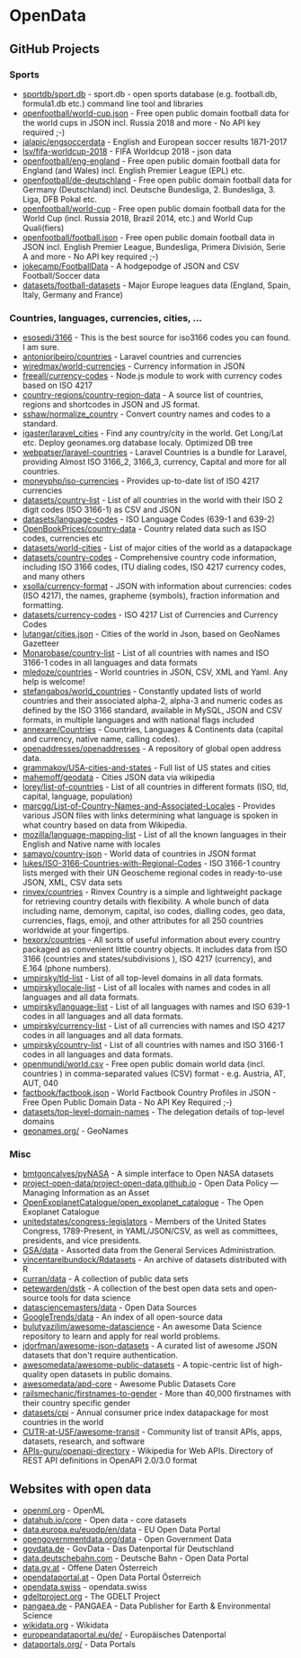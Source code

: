 # OpenData

## GitHub Projects

### Sports
* [sportdb/sport.db](https://github.com/sportdb/sport.db) - sport.db - open sports database (e.g. football.db, formula1.db etc.) command line tool and libraries 
* [openfootball/world-cup.json](https://github.com/openfootball/world-cup.json) - Free open public domain football data for the world cups in JSON incl. Russia 2018 and more - No API key required ;-) 
* [jalapic/engsoccerdata](https://github.com/jalapic/engsoccerdata) - English and European soccer results 1871-2017
* [lsv/fifa-worldcup-2018](https://github.com/lsv/fifa-worldcup-2018) - FIFA Worldcup 2018 - json data
* [openfootball/eng-england](https://github.com/openfootball/eng-england) - Free open public domain football data for England (and Wales) incl. English Premier League (EPL) etc.
* [openfootball/de-deutschland](https://github.com/openfootball/de-deutschland) - Free open public domain football data for Germany (Deutschland) incl. Deutsche Bundesliga, 2. Bundesliga, 3. Liga, DFB Pokal etc.
* [openfootball/world-cup](https://github.com/openfootball/world-cup) - Free open public domain football data for the World Cup (incl. Russia 2018, Brazil 2014, etc.) and World Cup Quali(fiers)
* [openfootball/football.json](https://github.com/openfootball/football.json) - Free open public domain football data in JSON incl. English Premier League, Bundesliga, Primera División, Serie A and more - No API key required ;-)
* [jokecamp/FootballData](https://github.com/jokecamp/FootballData) - A hodgepodge of JSON and CSV Football/Soccer data
* [datasets/football-datasets](https://github.com/datasets/football-datasets) - Major Europe leagues data (England, Spain, Italy, Germany and France)

### Countries, languages, currencies, cities, ...
* [esosedi/3166](https://github.com/esosedi/3166) - This is the best source for iso3166 codes you can found. I am sure. 
* [antonioribeiro/countries](https://github.com/antonioribeiro/countries) - Laravel countries and currencies
* [wiredmax/world-currencies](https://github.com/wiredmax/world-currencies) - Currency information in JSON
* [freeall/currency-codes](https://github.com/freeall/currency-codes) - Node.js module to work with currency codes based on ISO 4217
* [country-regions/country-region-data](https://github.com/country-regions/country-region-data) - A source list of countries, regions and shortcodes in JSON and JS format.
* [sshaw/normalize_country](https://github.com/sshaw/normalize_country) - Convert country names and codes to a standard.
* [igaster/laravel_cities](https://github.com/igaster/laravel_cities) - Find any country/city in the world. Get Long/Lat etc. Deploy geonames.org database localy. Optimized DB tree
* [webpatser/laravel-countries](https://github.com/webpatser/laravel-countries) - Laravel Countries is a bundle for Laravel, providing Almost ISO 3166_2, 3166_3, currency, Capital and more for all countries.
* [moneyphp/iso-currencies](https://github.com/moneyphp/iso-currencies) - Provides up-to-date list of ISO 4217 currencies
* [datasets/country-list](https://github.com/datasets/country-list) - List of all countries in the world with their ISO 2 digit codes (ISO 3166-1) as CSV and JSON
* [datasets/language-codes](https://github.com/datasets/language-codes) - ISO Language Codes (639-1 and 639-2)
* [OpenBookPrices/country-data](https://github.com/OpenBookPrices/country-data) - Country related data such as ISO codes, currencies etc
* [datasets/world-cities](https://github.com/datasets/world-cities) - List of major cities of the world as a datapackage
* [datasets/country-codes](https://github.com/datasets/country-codes) - Comprehensive country code information, including ISO 3166 codes, ITU dialing codes, ISO 4217 currency codes, and many others
* [xsolla/currency-format](https://github.com/xsolla/currency-format) - JSON with information about currencies: codes (ISO 4217), the names, grapheme (symbols), fraction information and formatting.
* [datasets/currency-codes](https://github.com/datasets/currency-codes) - ISO 4217 List of Currencies and Currency Codes
* [lutangar/cities.json](https://github.com/lutangar/cities.json) - Cities of the world in Json, based on GeoNames Gazetteer
* [Monarobase/country-list](https://github.com/Monarobase/country-list) - List of all countries with names and ISO 3166-1 codes in all languages and data formats
* [mledoze/countries](https://github.com/mledoze/countries) - World countries in JSON, CSV, XML and Yaml. Any help is welcome!
* [stefangabos/world_countries](https://github.com/stefangabos/world_countries) - Constantly updated lists of world countries and their associated alpha-2, alpha-3 and numeric codes as defined by the ISO 3166 standard, available in MySQL, JSON and CSV formats, in multiple languages and with national flags included
* [annexare/Countries](https://github.com/annexare/Countries) - Countries, Languages & Continents data (capital and currency, native name, calling codes).
* [openaddresses/openaddresses](https://github.com/openaddresses/openaddresses) - A repository of global open address data.
* [grammakov/USA-cities-and-states](https://github.com/grammakov/USA-cities-and-states) - Full list of US states and cities
* [mahemoff/geodata](https://github.com/mahemoff/geodata) - Cities JSON data via wikipedia
* [lorey/list-of-countries](https://github.com/lorey/list-of-countries) - List of all countries in different formats (ISO, tld, capital, language, population)
* [marcgg/List-of-Country-Names-and-Associated-Locales](https://github.com/marcgg/List-of-Country-Names-and-Associated-Locales) - Provides various JSON files with links determining what language is spoken in what country based on data from Wikipedia.
* [mozilla/language-mapping-list](https://github.com/mozilla/language-mapping-list) - List of all the known languages in their English and Native name with locales
* [samayo/country-json](https://github.com/samayo/country-json) - World data of countries in JSON format
* [lukes/ISO-3166-Countries-with-Regional-Codes](https://github.com/lukes/ISO-3166-Countries-with-Regional-Codes) - ISO 3166-1 country lists merged with their UN Geoscheme regional codes in ready-to-use JSON, XML, CSV data sets
* [rinvex/countries](https://github.com/rinvex/countries) - Rinvex Country is a simple and lightweight package for retrieving country details with flexibility. A whole bunch of data including name, demonym, capital, iso codes, dialling codes, geo data, currencies, flags, emoji, and other attributes for all 250 countries worldwide at your fingertips.
* [hexorx/countries](https://github.com/hexorx/countries) - All sorts of useful information about every country packaged as convenient little country objects. It includes data from ISO 3166 (countries and states/subdivisions ), ISO 4217 (currency), and E.164 (phone numbers).
* [umpirsky/tld-list](https://github.com/umpirsky/tld-list) - List of all top-level domains in all data formats.
* [umpirsky/locale-list](https://github.com/umpirsky/locale-list) - List of all locales with names and codes in all languages and all data formats.
* [umpirsky/language-list](https://github.com/umpirsky/language-list) - List of all languages with names and ISO 639-1 codes in all languages and all data formats.
* [umpirsky/currency-list](https://github.com/umpirsky/currency-list) - List of all currencies with names and ISO 4217 codes in all languages and all data formats.
* [umpirsky/country-list](https://github.com/umpirsky/country-list) - List of all countries with names and ISO 3166-1 codes in all languages and data formats.
* [openmundi/world.csv](https://github.com/openmundi/world.csv) - Free open public domain world data (incl. countries ) in comma-separated values (CSV) format - e.g. Austria, AT, AUT, 040 
* [factbook/factbook.json](https://github.com/factbook/factbook.json) - World Factbook Country Profiles in JSON - Free Open Public Domain Data - No API Key Required ;-)
* [datasets/top-level-domain-names](https://github.com/datasets/top-level-domain-names) - The delegation details of top-level domains
* [geonames.org/](https://www.geonames.org/) - GeoNames

### Misc
* [bmtgoncalves/pyNASA](https://github.com/bmtgoncalves/pyNASA) - A simple interface to Open NASA datasets
* [project-open-data/project-open-data.github.io](https://github.com/project-open-data/project-open-data.github.io) - Open Data Policy — Managing Information as an Asset
* [OpenExoplanetCatalogue/open_exoplanet_catalogue](https://github.com/OpenExoplanetCatalogue/open_exoplanet_catalogue) - The Open Exoplanet Catalogue
* [unitedstates/congress-legislators](https://github.com/unitedstates/congress-legislators) - Members of the United States Congress, 1789-Present, in YAML/JSON/CSV, as well as committees, presidents, and vice presidents.
* [GSA/data](https://github.com/GSA/data) - Assorted data from the General Services Administration.
* [vincentarelbundock/Rdatasets](https://github.com/vincentarelbundock/Rdatasets) - An archive of datasets distributed with R
* [curran/data](https://github.com/curran/data) - A collection of public data sets
* [petewarden/dstk](https://github.com/petewarden/dstk) - A collection of the best open data sets and open-source tools for data science
* [datasciencemasters/data](https://github.com/datasciencemasters/data) - Open Data Sources
* [GoogleTrends/data](https://github.com/GoogleTrends/data) - An index of all open-source data
* [bulutyazilim/awesome-datascience](https://github.com/bulutyazilim/awesome-datascience) - An awesome Data Science repository to learn and apply for real world problems.
* [jdorfman/awesome-json-datasets](https://github.com/jdorfman/awesome-json-datasets) - A curated list of awesome JSON datasets that don't require authentication.
* [awesomedata/awesome-public-datasets](https://github.com/awesomedata/awesome-public-datasets) - A topic-centric list of high-quality open datasets in public domains.
* [awesomedata/apd-core](https://github.com/awesomedata/apd-core) - Awesome Public Datasets Core
* [railsmechanic/firstnames-to-gender](https://github.com/railsmechanic/firstnames-to-gender) - More than 40,000 firstnames with their country specific gender
* [datasets/cpi](https://github.com/datasets/cpi) - Annual consumer price index datapackage for most countries in the world
* [CUTR-at-USF/awesome-transit](https://github.com/CUTR-at-USF/awesome-transit) - Community list of transit APIs, apps, datasets, research, and software
* [APIs-guru/openapi-directory](https://github.com/APIs-guru/openapi-directory) - Wikipedia for Web APIs. Directory of REST API definitions in OpenAPI 2.0/3.0 format

## Websites with open data
* [openml.org](https://www.openml.org/) - OpenML
* [datahub.io/core](https://datahub.io/core) - Open data - core datasets
* [data.europa.eu/euodp/en/data](http://data.europa.eu/euodp/en/data/) - EU Open Data Portal
* [opengovernmentdata.org/data](https://opengovernmentdata.org/data/) - Open Government Data
* [govdata.de](https://www.govdata.de/) - GovData - Das Datenportal für Deutschland
* [data.deutschebahn.com](http://data.deutschebahn.com/) - Deutsche Bahn - Open Data Portal
* [data.gv.at](https://www.data.gv.at/) - Offene Daten Österreich
* [opendataportal.at](https://www.opendataportal.at/) - Open Data Portal Österreich
* [opendata.swiss](https://opendata.swiss/) - opendata.swiss
* [gdeltproject.org](https://www.gdeltproject.org/) - The GDELT Project
* [pangaea.de](https://www.pangaea.de/) - PANGAEA - Data Publisher for Earth & Environmental Science
* [wikidata.org](https://www.wikidata.org) - Wikidata
* [europeandataportal.eu/de/](https://www.europeandataportal.eu/de/) - Europäisches Datenportal
* [dataportals.org/](http://dataportals.org/) - Data Portals

